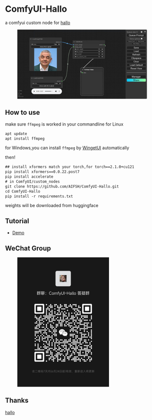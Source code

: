 # ComfyUI-Hallo
a comfyui custom node for [hallo](https://github.com/fudan-generative-vision/hallo)

<div>
  <figure>
  <img alt='webpage' src="web.png?raw=true" width="600px"/>
  <figure>
</div>

## How to use
make sure `ffmpeg` is worked in your commandline
for Linux
```
apt update
apt install ffmpeg
```
for Windows,you can install `ffmpeg` by [WingetUI](https://github.com/marticliment/WingetUI) automatically

then!
```
## install xformers match your torch,for torch==2.1.0+cu121
pip install xformers==0.0.22.post7
pip install accelerate 
# in ComfyUI/custom_nodes
git clone https://github.com/AIFSH/ComfyUI-Hallo.git
cd ComfyUI-Hallo
pip install -r requirements.txt
```
weights will be downloaded from huggingface

## Tutorial
- [Demo](https://b23.tv/SZFuzlK)

## WeChat Group
<div>
  <figure>
  <img alt='Wechat' src="wechat.jpg?raw=true" width="300px"/>
  <figure>
</div>

## Thanks
[hallo](https://github.com/fudan-generative-vision/hallo)
